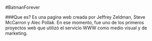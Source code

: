 #BatmanForever

###Que es?
Es una pagina web creada por  Jeffrey Zeldman, Steve McCarron y Alec Pollak. En ese momento, fue uno de los primeros proyectos web que utilizó el servicio WWW como medio visual y de marketing.

